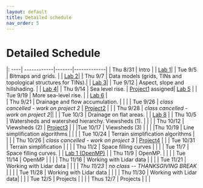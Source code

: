 ```yaml
---
layout: default 
title: Detailed schedule 
nav_order: 5
---
```


# Detailed Schedule 



|: ----| ------------|-------|-------------|
| Thu 8/31 |  Intro | | [Lab 1](https://bowdoin-csci3225-f23.github.io/Labs/Lab1/)|
| Tue 9/5 |  Bitmaps and grids. |  |  [Lab 2](https://bowdoin-csci3225-f23.github.io/Labs/lab2/)|
| Thu 9/7 | Data  models (grids, TINs and topological structures for TINs).| | [Lab 3](https://bowdoin-csci3225-f23.github.io/Labs/lab3/)|
| Tue 9/12 | Aspect, slope and hillshading. | | [Lab 4](https://bowdoin-csci3225-f23.github.io/Labs/lab4/)|
| Thu 9/14 | Sea level rise.  | [Project1](https://bowdoin-csci3225-f23.github.io/Projects/project1-vis/) assigned|  [Lab 5](https://bowdoin-csci3225-f23.github.io/Labs/lab5/) | 
| Tue 9/19 | More sea-level rise. | | [Lab 6](https://bowdoin-csci3225-f23.github.io/Labs/lab6/) |  
| Thu 9/21 | Drainage and flow accumulation. | | | 
| Tue 9/26 | _class cancelled - work on project 2_ | [Project2](https://bowdoin-csci3225-f23.github.io/Projects/project2-slr/) | |
| Thu 9/28 | _class cancelled - work on project 2_|| |
| Tue 10/3 | Drainage on flat areas. | |  [Lab 8](https://bowdoin-csci3225-f23.github.io/Labs/lab8/) | 
| Thu 10/5 | Watersheds and watershed hierarchy. Viewsheds (1).  | | |
| Thu 10/12 | Viewsheds (2)  | [Project3](https://bowdoin-csci3225-f23.github.io/Projects/p3-flow/) | |
|Tue 10/17 | Viewsheds (3) | | |
|Thu 10/19 | Line simplification algorithms | | |
| Tue 10/24 | Terrain simplification algorithms | | | 
| Thu 10/26 | _class cancelled - work on project 3_ | [Project4](https://bowdoin-csci3225-f23.github.io/Projects/project4-vis/) | |
| Tue 10/31 | Terrain simplification | | |
| Thu 11/2  | Space filling curves | | |
| Tue 11/7  | Space filling curves. | | [Lab 1 (OpenMP)](https://bowdoin-csci3225-f23.github.io/Labs/openmp/lab1/) |
| Thu 11/9  | OpenMP. | |   |
| Tue 11/14 | OpenMP  |  | |
| Thu 11/16 | Working with Lidar data  |  | |
| Tue 11/21 | Working with Lidar data  | |  |
| _Thu 11/23_ | _no class -- THANKSGIVING BREAK_ | | |
| Tue  11/28 | Working with Lidar data | | | 
| Thu  11/30  | Working with Lidar data| | |
| Tue  12/5 | Projects | | |
| Thus 12/7 | Projects | | |
